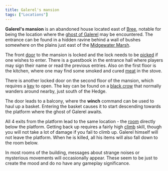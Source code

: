 ```yaml
---
title: Galerel's mansion
tags: ["Locations"]
---
```

**Galerel's mansion** is an abandoned house located east of
[Bree](Bree "wikilink"), notable for being the location where the [ghost
of Galerel](ghost_of_Galerel "wikilink") may be encountered. The
entrance can be found in a hidden ravine behind a wall of bushes
somewhere on the plains just east of the [Midgewater
Marsh](Midgewater_Marsh "wikilink").

The front [door](door "wikilink") to the mansion is locked and the lock
needs to be [picked](pick "wikilink") if one wishes to enter. There is a
guestbook in the entrance hall where players may sign their name or read
the previous entries. Also on the first floor is the kitchen, where one
may find some smoked and cured [meat](meat "wikilink") in the stove.

There is another locked door on the second floor of the mansion, which
requires a [key](tinted_brass_key "wikilink") to open. The key can be
found on a [black crow](black_crow "wikilink") that normally wanders
around nearby, just south of the Hedge.

The door leads to a balcony, where the **winch** command can be used to
haul up a basket. Entering the basket causes it to start descending
towards the platform where the ghost of Galerel awaits.

All 4 exits from the platform lead to the same location - the
[room](room "wikilink") directly below the platform. Getting back up
requires a fairly high [climb](climb "wikilink") skill, though you will
not take a lot of damage if you fail to climb up. Galerel himself will
not leave the platform. When he is killed, all his items will also fall
down to the room below.

In most rooms of the building, messages about strange noises or
mysterious movements will occasionally appear. These seem to be just to
create the mood and do no have any gameplay significance.
